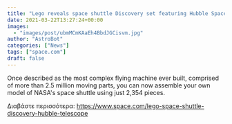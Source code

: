 ```yaml
---
title: "Lego reveals space shuttle Discovery set featuring Hubble Space Telescope"
date: 2021-03-22T13:27:24+00:00
images:
  - "images/post/ubmMCmKAaEh4BbdJGCisvm.jpg"
author: "AstroBot"
categories: ["News"]
tags: ["space.com"]
draft: false
---
```


Once described as the most complex flying machine ever built, comprised of more than 2.5 million moving parts, you can now assemble your own model of NASA's space shuttle using just 2,354 pieces. 

Διαβάστε περισσότερα: https://www.space.com/lego-space-shuttle-discovery-hubble-telescope
